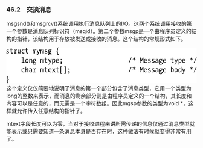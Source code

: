 ### 46.2　交换消息

msgsnd()和msgrcv()系统调用执行消息队列上的I/O。这两个系统调用接收的第一个参数是消息队列标识符（msqid）。第二个参数msgp是一个由程序员定义的结构的指针，该结构用于存放被发送或接收的消息。这个结构的常规形式如下。



![1184.png](../images/1184.png)
这个定义仅仅简要地说明了消息的第一个部分包含了消息类型，它用一个类型为long的整数来表示，而消息的剩余部分则是由程序员定义的一个结构，其长度和内容可以是任意的，而无需是一个字符数组。因此mgsp参数的类型为void *，这样就允许传入任意结构的指针了。

mtext字段长度可以为零，当对于接收进程来讲所需传递的信息仅通过消息类型就能表示或只需要知道一条消息本身是否存在时，这种做法有时候就变得非常有用了。

